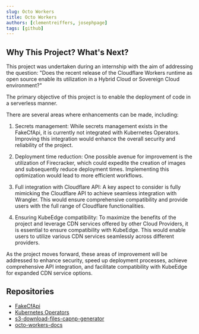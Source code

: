```yaml
---
slug: Octo Workers
title: Octo Workers
authors: [clementreiffers, josephpage]
tags: [github]
---
```


## Why This Project? What's Next?

This project was undertaken during an internship with the aim of addressing the question: "Does the recent release of 
the Cloudflare Workers runtime as open source enable its utilization in a Hybrid Cloud or Sovereign Cloud environment?"

The primary objective of this project is to enable the deployment of code in a serverless manner.

There are several areas where enhancements can be made, including:

1. Secrets management: While secrets management exists in the FakeCfApi, it is currently not integrated with Kubernetes 
Operators. Improving this integration would enhance the overall security and reliability of the project.

2. Deployment time reduction: One possible avenue for improvement is the utilization of Firecracker, which could expedite
the creation of images and subsequently reduce deployment times. Implementing this optimization would lead to more efficient 
workflows.

3. Full integration with Cloudflare API: A key aspect to consider is fully mimicking the Cloudflare API to achieve seamless
integration with Wrangler. This would ensure comprehensive compatibility and provide users with the full range of Cloudflare 
functionalities.

4. Ensuring KubeEdge compatibility: To maximize the benefits of the project and leverage CDN services offered by other 
Cloud Providers, it is essential to ensure compatibility with KubeEdge. This would enable users to utilize various CDN 
services seamlessly across different providers.

As the project moves forward, these areas of improvement will be addressed to enhance security, speed up deployment 
processes, achieve comprehensive API integration, and facilitate compatibility with KubeEdge for expanded CDN service 
options.

## Repositories

- [FakeCfApi](https://github.com/clementreiffers/cf-workers-kubernetes-arch)
- [Kubernetes Operators](https://github.com/clementreiffers/cf-workers-kubernetes-arch)
- [s3-download-files-capnp-generator](https://github.com/clementreiffers/s3-download-files-capnp-generator/)
- [octo-workers-docs](https://github.com/clementreiffers/octo-workers-docs)
